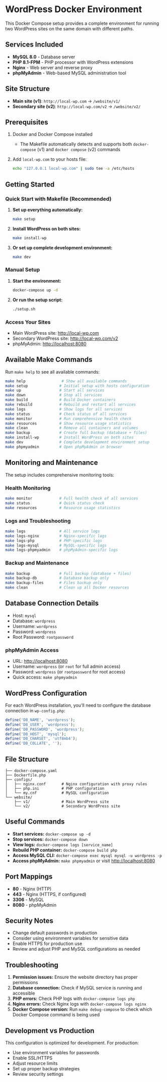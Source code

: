 # WordPress Docker Environment

This Docker Compose setup provides a complete environment for running two WordPress sites on the same domain with different paths.

## Services Included

- **MySQL 8.0** - Database server
- **PHP 8.1-FPM** - PHP processor with WordPress extensions
- **Nginx** - Web server and reverse proxy
- **phpMyAdmin** - Web-based MySQL administration tool

## Site Structure

- **Main site (v1)**: `http://local-wp.com` → `/website/v1/`
- **Secondary site (v2)**: `http://local-wp.com/v2` → `/website/v2/`

## Prerequisites

1. Docker and Docker Compose installed
   - The Makefile automatically detects and supports both `docker-compose` (v1) and `docker compose` (v2) commands
2. Add `local-wp.com` to your hosts file:

   ```bash
   echo "127.0.0.1 local-wp.com" | sudo tee -a /etc/hosts
   ```

## Getting Started

### Quick Start with Makefile (Recommended)

1. **Set up everything automatically:**

   ```bash
   make setup
   ```

2. **Install WordPress on both sites:**

   ```bash
   make install-wp
   ```

3. **Or set up complete development environment:**

   ```bash
   make dev
   ```

### Manual Setup

1. **Start the environment:**

   ```bash
   docker-compose up -d
   ```

2. **Or run the setup script:**

   ```bash
   ./setup.sh
   ```

### Access Your Sites

- Main WordPress site: <http://local-wp.com>
- Secondary WordPress site: <http://local-wp.com/v2>
- phpMyAdmin: <http://localhost:8080>

## Available Make Commands

Run `make help` to see all available commands:

```bash
make help                # Show all available commands
make setup              # Initial setup with hosts configuration
make up                 # Start all services
make down               # Stop all services
make build              # Build Docker containers
make rebuild            # Rebuild and restart all services
make logs               # Show logs for all services
make status             # Check status of all services
make monitor            # Run comprehensive health check
make resources          # Show resource usage statistics
make clean              # Remove all containers and volumes
make backup             # Create full backup (database + files)
make install-wp         # Install WordPress on both sites
make dev                # Complete development environment setup
make phpmyadmin         # Open phpMyAdmin in browser
```

## Monitoring and Maintenance

The setup includes comprehensive monitoring tools:

### Health Monitoring

```bash
make monitor            # Full health check of all services
make status             # Quick status check
make resources          # Resource usage statistics
```

### Logs and Troubleshooting

```bash
make logs               # All service logs
make logs-nginx         # Nginx-specific logs
make logs-php           # PHP-specific logs
make logs-mysql         # MySQL-specific logs
make logs-phpmyadmin    # phpMyAdmin-specific logs
```

### Backup and Maintenance

```bash
make backup             # Full backup (database + files)
make backup-db          # Database backup only
make backup-files       # Files backup only
make clean              # Clean up all Docker resources
```

## Database Connection Details

- Host: `mysql`
- Database: `wordpress`
- Username: `wordpress`
- Password: `wordpress`
- Root Password: `rootpassword`

### phpMyAdmin Access

- URL: <http://localhost:8080>
- Username: `wordpress` (or `root` for full admin access)
- Password: `wordpress` (or `rootpassword` for root access)
- Quick access: `make phpmyadmin`

## WordPress Configuration

For each WordPress installation, you'll need to configure the database connection in `wp-config.php`:

```php
define('DB_NAME', 'wordpress');
define('DB_USER', 'wordpress');
define('DB_PASSWORD', 'wordpress');
define('DB_HOST', 'mysql');
define('DB_CHARSET', 'utf8mb4');
define('DB_COLLATE', '');
```

## File Structure

```text
├── docker-compose.yaml
├── Dockerfile.php
├── configs/
│   ├── nginx.conf       # Nginx configuration with proxy rules
│   ├── php.ini          # PHP configuration
│   └── my.cnf           # MySQL configuration
└── website/
    ├── v1/              # Main WordPress site
    └── v2/              # Secondary WordPress site
```

## Useful Commands

- **Start services:** `docker-compose up -d`
- **Stop services:** `docker-compose down`
- **View logs:** `docker-compose logs [service_name]`
- **Rebuild PHP container:** `docker-compose build php`
- **Access MySQL CLI:** `docker-compose exec mysql mysql -u wordpress -p`
- **Access phpMyAdmin:** `make phpmyadmin` or visit <http://localhost:8080>

## Port Mappings

- **80** - Nginx (HTTP)
- **443** - Nginx (HTTPS, if configured)
- **3306** - MySQL
- **8080** - phpMyAdmin

## Security Notes

- Change default passwords in production
- Consider using environment variables for sensitive data
- Enable HTTPS for production use
- Review and adjust PHP and MySQL configurations as needed

## Troubleshooting

1. **Permission issues:** Ensure the website directory has proper permissions
2. **Database connection:** Check if MySQL service is running and accessible
3. **PHP errors:** Check PHP logs with `docker-compose logs php`
4. **Nginx errors:** Check Nginx logs with `docker-compose logs nginx`
5. **Docker Compose version:** Run `make debug-compose` to check which Docker Compose command is being used

## Development vs Production

This configuration is optimized for development. For production:

- Use environment variables for passwords
- Enable SSL/HTTPS
- Adjust resource limits
- Set up proper backup strategies
- Review security settings
